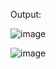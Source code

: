 Output:

![image](https://github.com/user-attachments/assets/026601a0-6b22-4d96-8321-e4c0b1c098da)

![image](https://github.com/user-attachments/assets/9c39b479-1cba-4092-8d78-ca0cd7da5e76)
